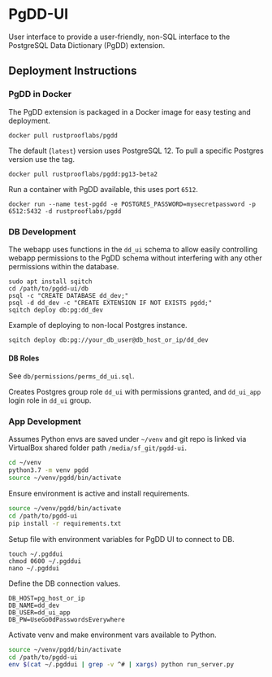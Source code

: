 # PgDD-UI

User interface to provide a user-friendly, non-SQL interface to the PostgreSQL Data Dictionary (PgDD) extension.

## Deployment Instructions

### PgDD in Docker

The PgDD extension is packaged in a Docker image
for easy testing and deployment.

```
docker pull rustprooflabs/pgdd
```

The default (`latest`) version uses PostgreSQL 12.
To pull a specific Postgres version use the tag.

```
docker pull rustprooflabs/pgdd:pg13-beta2
```

Run a container with PgDD available, this uses port `6512`.

```
docker run --name test-pgdd -e POSTGRES_PASSWORD=mysecretpassword -p 6512:5432 -d rustprooflabs/pgdd
```


### DB Development

The webapp uses functions in the `dd_ui` schema to allow
easily controlling webapp permissions to the PgDD schema
without interfering with any other permissions within
the database.

```
sudo apt install sqitch
cd /path/to/pgdd-ui/db
psql -c "CREATE DATABASE dd_dev;"
psql -d dd_dev -c "CREATE EXTENSION IF NOT EXISTS pgdd;"
sqitch deploy db:pg:dd_dev
```

Example of deploying to non-local Postgres instance.

```
sqitch deploy db:pg://your_db_user@db_host_or_ip/dd_dev
```

#### DB Roles

See `db/permissions/perms_dd_ui.sql`.

Creates Postgres group role `dd_ui` with permissions granted, and `dd_ui_app` login
role in `dd_ui` group.


### App Development

Assumes Python envs are saved under `~/venv` and git repo is
linked via VirtualBox shared folder path `/media/sf_git/pgdd-ui`.


```bash
cd ~/venv
python3.7 -m venv pgdd
source ~/venv/pgdd/bin/activate
```

Ensure environment is active and install requirements.

```bash
source ~/venv/pgdd/bin/activate
cd /path/to/pgdd-ui
pip install -r requirements.txt
```


Setup file with environment variables for PgDD UI to connect to DB.

```
touch ~/.pgddui
chmod 0600 ~/.pgddui
nano ~/.pgddui
```

Define the DB connection values.

```
DB_HOST=pg_host_or_ip
DB_NAME=dd_dev
DB_USER=dd_ui_app
DB_PW=UseGo0dPasswordsEverywhere
```

Activate venv and make environment vars available to Python.

```bash
source ~/venv/pgdd/bin/activate
cd /path/to/pgdd-ui
env $(cat ~/.pgddui | grep -v ^# | xargs) python run_server.py
```

